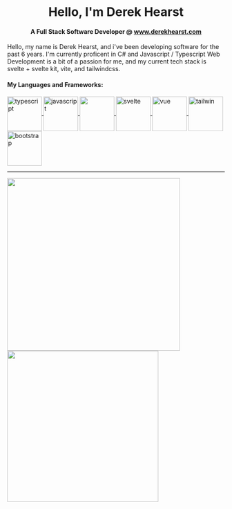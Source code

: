 <h1 align=center> Hello, I'm Derek Hearst </h1>
<h4 align=center> A Full Stack Software Developer @ <a href="https://derekhearst.com">www.derekhearst.com</a> </h4>


Hello, my name is Derek Hearst, and i've been developing software for the past 6 years. I'm currently proficent in C# and Javascript / Typescript Web Development is a bit of a passion for me, and my current tech stack is svelte + svelte kit, vite, and tailwindcss.



#### My Languages and Frameworks:
<a href="https://github.com/derekhearst">
  <img align=center src="https://cdn.cdnlogo.com/logos/t/96/typescript.svg" width="80" alt="typescript" />
</a>

<a href="https://github.com/derekhearst">
  <img align=center src="https://upload.wikimedia.org/wikipedia/commons/thumb/6/6a/JavaScript-logo.png/600px-JavaScript-logo.png?20120221235433" alt="javascript" width="80" />  
</a>
    
<a href="https://github.com/derekhearst">
  <img align=center src="https://cdn.cdnlogo.com/logos/c/27/c.svg"  src="c-sharp" width=80 />  
</a>
  
  

<a href="https://github.com/derekhearst">
  <img align="center" src="https://cdn.cdnlogo.com/logos/s/6/svelte.svg" alt="svelte" width="80" />
 </a>
 <a href="https://github.com/derekhearst">
  <img align="center" src="https://upload.wikimedia.org/wikipedia/commons/thumb/9/95/Vue.js_Logo_2.svg/1184px-Vue.js_Logo_2.svg.png" alt="vue" width=80/>
</a>


<a href="https://github.com/derekhearst">
  <img align="center" src="https://upload.wikimedia.org/wikipedia/commons/thumb/d/d5/Tailwind_CSS_Logo.svg/2048px-Tailwind_CSS_Logo.svg.png" alt="tailwin" width="80"/>
</a>




<a href="https://github.com/derekhearst">
  <img align="center" src="https://upload.wikimedia.org/wikipedia/commons/thumb/b/b2/Bootstrap_logo.svg/2560px-Bootstrap_logo.svg.png" alt="bootstrap" width=80/>
</a>
  


<hr/>

<a href="https://github.com/derekhearst">
<img align="center" src="https://github-readme-stats.vercel.app/api?username=derekhearst&theme=transparent&hide_border=true&title_color=9EE61F&text_color=ffffff&show_icons=true&icon_color=9EE61F&text_bold=false" width=400 />  
</a>
  
<a href="https://github.com/derekhearst">
  <img align="center" src="https://github-readme-stats.vercel.app/api/top-langs/?username=derekhearst&layout=compact&theme=transparent&title_color=9EE61F&text_color=ffffff&text_bold=false&hide_border=true" width=350 />
</a>
  
  
